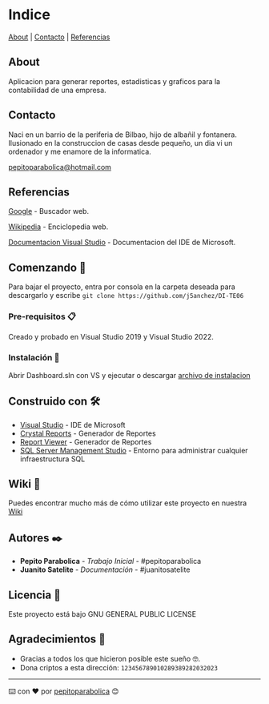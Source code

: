 # Indice

[About](https://github.com/j5anchez/DI-TE06/blob/master/README.md#about) | [Contacto](https://github.com/j5anchez/DI-TE06/blob/master/README.md#contacto) | [Referencias](https://github.com/j5anchez/DI-TE06/blob/master/README.md#Referencias)

## About

Aplicacion para generar reportes, estadisticas y graficos para la contabilidad de una empresa.

## Contacto

Naci en un barrio de la periferia de Bilbao, hijo de albañil y fontanera. Ilusionado en la construccion de casas desde pequeño, un dia vi un ordenador y me enamore de la informatica.

pepitoparabolica@hotmail.com

## Referencias

[Google](https://www.google.com) - Buscador web.

[Wikipedia](https://www.wikipedia.es) - Enciclopedia web.

[Documentacion Visual Studio](https://docs.microsoft.com/es-es/visualstudio/windows/?view=vs-2022) - Documentacion del IDE de Microsoft.


## Comenzando 🚀

Para bajar el proyecto, entra por consola en la carpeta deseada para descargarlo y escribe ``git clone https://github.com/j5anchez/DI-TE06``

### Pre-requisitos 📋

Creado y probado en Visual Studio 2019 y Visual Studio 2022.

### Instalación 🔧

Abrir Dashboard.sln con VS y ejecutar o descargar [archivo de instalacion](https://github.com/j5anchez/DI-TE06/blob/master/InstalacionDashBoard/Release/InstalacionDashBoard.msi)

## Construido con 🛠️

* [Visual Studio](https://visualstudio.microsoft.com/es/) - IDE de Microsoft
* [Crystal Reports](https://www.crystalreports.com/) - Generador de Reportes
* [Report Viewer](https://docs.microsoft.com/es-es/sql/reporting-services/application-integration/using-the-winforms-reportviewer-control?view=sql-server-ver15) - Generador de Reportes
* [SQL Server Management Studio](https://docs.microsoft.com/es-es/sql/ssms/download-sql-server-management-studio-ssms?view=sql-server-ver15) - Entorno para administrar cualquier infraestructura SQL

## Wiki 📖

Puedes encontrar mucho más de cómo utilizar este proyecto en nuestra [Wiki](https://github.com/tu/proyecto/wiki)

## Autores ✒️

* **Pepito Parabolica** - *Trabajo Inicial* - #pepitoparabolica
* **Juanito Satelite** - *Documentación* - #juanitosatelite

## Licencia 📄

Este proyecto está bajo GNU GENERAL PUBLIC LICENSE

## Agradecimientos 🎁

* Gracias a todos los que hicieron posible este sueño 🤓.
* Dona criptos a esta dirección: `123456789010289389282032023`




---
⌨️ con ❤️ por [pepitoparabolica](https://github.com/pepitoparabolica) 😊
